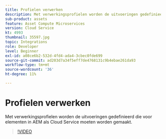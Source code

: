 ```yaml
---
title: Profielen verwerken
description: Met verwerkingsprofielen worden de uitvoeringen gedefinieerd die voor elementen in AEM als Cloud Service moeten worden gemaakt.
sub-product: assets
feature: Asset Compute Microservices
version: Cloud Service
kt: 4993
thumbnail: 35597.jpg
topic: Integrations
role: Developer
level: Beginner
exl-id: a08ce6b2-532d-4fd4-ada4-3cbec0fde699
source-git-commit: ad203d7a34f5eff7de4768131c9b4ebae261da93
workflow-type: tm+mt
source-wordcount: '36'
ht-degree: 11%

---
```


# Profielen verwerken

Met verwerkingsprofielen worden de uitvoeringen gedefinieerd die voor elementen in AEM als Cloud Service moeten worden gemaakt.

>[!VIDEO](https://video.tv.adobe.com/v/35597/?quality=12&learn=on&hidetitle=true)
